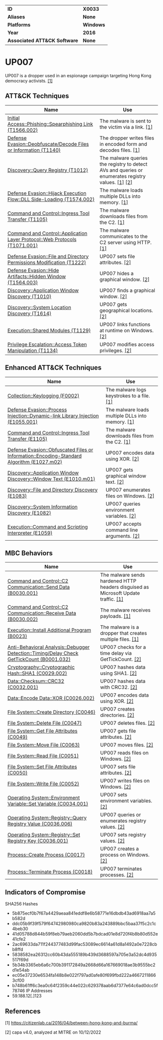 <table>
<tr>
<td><b>ID</b></td>
<td><b>X0033</b></td>
</tr>
<tr>
<td><b>Aliases</b></td>
<td><b>None</b></td>
</tr>
<tr>
<td><b>Platforms</b></td>
<td><b>Windows</b></td>
</tr>
<tr>
<td><b>Year</b></td>
<td><b>2016</b></td>
</tr>
<tr>
<td><b>Associated ATT&CK Software</b></td>
<td><b>None</b></td>
</tr>
</table>


# UP007

UP007 is a dropper used in an espionage campaign targeting Hong Kong democracy activists. [[1]](#1)


## ATT&CK Techniques

|Name|Use|
|---|---|
|[Initial Access::Phishing::Spearphishing Link (T1566.002)](https://attack.mitre.org/techniques/T1566/002/)|The malware is sent to the victim via a link. [[1]](#1)|
|[Defense Evasion::Deobfuscate/Decode Files or Information (T1140)](https://attack.mitre.org/techniques/T1140/)|The dropper writes files in encoded form and decodes files. [[1]](#1)|
|[Discovery::Query Registry (T1012)](https://attack.mitre.org/techniques/T1012/)|The malware queries the registry to detect AVs and queries or enumerates registry values. [[1]](#1) [[2]](#2)|
|[Defense Evasion::Hijack Execution Flow::DLL Side-Loading (T1574.002)](https://attack.mitre.org/techniques/T1574/002/)|The malware loads multiple DLLs into memory. [[1]](#1)|
|[Command and Control::Ingress Tool Transfer (T1105)](https://attack.mitre.org/techniques/T1105/)|The malware downloads files from the C2. [[1]](#1)|
|[Command and Control::Application Layer Protocol::Web Protocols (T1071.001)](https://attack.mitre.org/techniques/T1071/001/)|The malware communicates to the C2 server using HTTP. [[1]](#1)|
|[Defense Evasion::File and Directory Permissions Modification (T1222)](https://attack.mitre.org/techniques/T1222)|UP007 sets file attributes. [[2]](#2)|
|[Defense Evasion::Hide Artifacts::Hidden Window (T1564.003)](https://attack.mitre.org/techniques/T1564/003)|UP007 hides a graphical window. [[2]](#2)|
|[Discovery::Application Window Discovery (T1010)](https://attack.mitre.org/techniques/T1010)|UP007 finds a graphical window. [[2]](#2)|
|[Discovery::System Location Discovery (T1614)](https://attack.mitre.org/techniques/T1614)|UP007 gets geographical locations. [[2]](#2)|
|[Execution::Shared Modules (T1129)](https://attack.mitre.org/techniques/T1129)|UP007 links functions at runtime on Windows. [[2]](#2)|
|[Privilege Escalation::Access Token Manipulation (T1134)](https://attack.mitre.org/techniques/T1134)|UP007 modifies access privileges. [[2]](#2)|


## Enhanced ATT&CK Techniques

|Name|Use|
|---|---|
|[Collection::Keylogging (F0002)](../collection/keylogging.md)|The malware logs keystrokes to a file. [[1]](#1)|
|[Defense Evasion::Process Injection::Dynamic-link Library Injection (E1055.001)](../defense-evasion/process-injection.md)|The malware loads multiple DLLs into memory. [[1]](#1)|
|[Command and Control::Ingress Tool Transfer (E1105)](../command-and-control/ingress-tool-transfer.md)|The malware downloads files from the C2. [[1]](#1)|
|[Defense Evasion::Obfuscated Files or Information::Encoding-Standard Algorithm (E1027.m02)](../defense-evasion/obfuscated-files-or-information.md)|UP007 encodes data using XOR. [[2]](#2)|
|[Discovery::Application Window Discovery::Window Text (E1010.m01)](../discovery/application-window-discovery.md)|UP007 gets graphical window text. [[2]](#2)|
|[Discovery::File and Directory Discovery (E1083)](../discovery/file-and-directory-discovery.md)|UP007 enumerates files on Windows. [[2]](#2)|
|[Discovery::System Information Discovery (E1082)](../discovery/system-information-discovery.md)|UP007 queries environment variables. [[2]](#2)|
|[Execution::Command and Scripting Interpreter (E1059)](../execution/command-and-scripting-interpreter.md)|UP007 accepts command line arguments. [[2]](#2)|


## MBC Behaviors

|Name|Use|
|---|---|
|[Command and Control::C2 Communication::Send Data (B0030.001)](../command-and-control/c2-communication.md)|The malware sends hardened HTTP headers disguised as Microsoft Update traffic. [[1]](#1)|
|[Command and Control::C2 Communication::Receive Data (B0030.002)](../command-and-control/c2-communication.md)|The malware receives payloads. [[1]](#1)|
|[Execution::Install Additional Program (B0023)](../execution/install-additional-program.md)|The malware is a dropper that creates multiple files. [[1]](#1)|
|[Anti-Behavioral Analysis::Debugger Detection::Timing/Delay Check GetTickCount (B0001.032)](../anti-behavioral-analysis/debugger-detection.md)|UP007 checks for a time delay via GetTickCount. [[2]](#2)|
|[Cryptography::Cryptographic Hash::SHA1 (C0029.002)](../micro-behaviors/cryptography/cryptographic-hash.md)|UP007 hashes data using SHA1. [[2]](#2)|
|[Data::Checksum::CRC32 (C0032.001)](../micro-behaviors/data/checksum.md)|UP007 hashes data with CRC32. [[2]](#2)|
|[Data::Encode Data::XOR (C0026.002)](../micro-behaviors/data/encode-data.md)|UP007 encodes data using XOR. [[2]](#2)|
|[File System::Create Directory (C0046)](../micro-behaviors/file-system/create-directory.md)|UP007 creates directories. [[2]](#2)|
|[File System::Delete File (C0047)](../micro-behaviors/file-system/delete-file.md)|UP007 deletes files. [[2]](#2)|
|[File System::Get File Attributes (C0049)](../micro-behaviors/file-system/get-file-attributes.md)|UP007 gets file attributes. [[2]](#2)|
|[File System::Move File (C0063)](../micro-behaviors/file-system/move-file.md)|UP007 moves files. [[2]](#2)|
|[File System::Read File (C0051)](../micro-behaviors/file-system/read-file.md)|UP007 reads files on Windows. [[2]](#2)|
|[File System::Set File Attributes (C0050)](../micro-behaviors/file-system/set-file-attributes.md)|UP007 sets file attributes. [[2]](#2)|
|[File System::Write File (C0052)](../micro-behaviors/file-system/writes-file.md)|UP007 writes files on Windows. [[2]](#2)|
|[Operating System::Environment Variable::Set Variable (C0034.001)](../micro-behaviors/operating-system/environment-variable.md)|UP007 sets environment variables. [[2]](#2)|
|[Operating System::Registry::Query Registry Value (C0036.006)](../micro-behaviors/operating-system/registry.md)|UP007 queries or enumerates registry values. [[2]](#2)|
|[Operating System::Registry::Set Registry Key (C0036.001)](../micro-behaviors/operating-system/registry.md)|UP007 sets registry values. [[2]](#2)|
|[Process::Create Process (C0017)](../micro-behaviors/process/create-process.md)|UP007 creates a process on Windows. [[2]](#2)|
|[Process::Terminate Process (C0018)](../micro-behaviors/process/terminate-process.md)|UP007 terminates processes. [[2]](#2)|


## Indicators of Compromise

SHA256 Hashes
- 5b875ecf0b7f67a4429aeaa841eddf8e6b58771e16dbdb43ad6918aa7a5b582d
- ddc05b9f39f579f64742980980ca9820b83a243889bbc5baa37f5c2c1c4beb30
- 41d05788d844b59f8eb79aeb2060dd5b7bdcad01e8d720f4b8b80d552e41cfe2
- 2ac69633da711f244377483d99fac53089ec6614a61d8a1492a0e7228cbb8ffd
- 5838582ea26312cc60b43da555189b439d3688597a705e3a52dc4d935517f69d
- 5b34b3365eb6a6c700b391172849a2668d66a167669018ae3b9555bc2d1e54ab
- ec05e37230e6534fa148b8e022f797ad0afe80f699fbd222a46672118663cf00
- b748b61ff6c3ea0c64f2359c44e022c629378aab6d7377e64c6ad0dcc5f78746
IP Addresses
- 59.188.12[.]123

## References

<a name="1">[1]</a> https://citizenlab.ca/2016/04/between-hong-kong-and-burma/

<a name="2">[2]</a> capa v4.0, analyzed at MITRE on 10/12/2022

